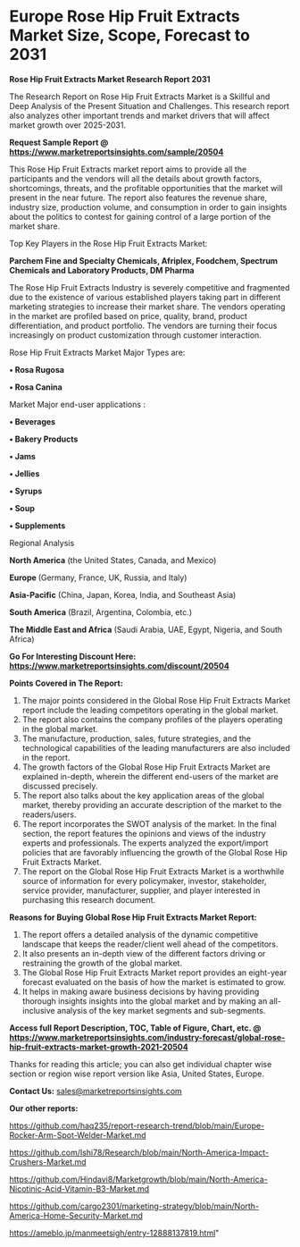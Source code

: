 # Europe Rose Hip Fruit Extracts Market Size, Scope, Forecast to 2031

<strong>Rose Hip Fruit Extracts Market Research Report 2031</strong>

The Research Report on Rose Hip Fruit Extracts Market is a Skillful and Deep Analysis of the Present Situation and Challenges. This research report also analyzes other important trends and market drivers that will affect market growth over 2025-2031.

<strong>Request Sample Report @ <a href=https://www.marketreportsinsights.com/sample/20504>https://www.marketreportsinsights.com/sample/20504</a></strong>

This Rose Hip Fruit Extracts market report aims to provide all the participants and the vendors will all the details about growth factors, shortcomings, threats, and the profitable opportunities that the market will present in the near future. The report also features the revenue share, industry size, production volume, and consumption in order to gain insights about the politics to contest for gaining control of a large portion of the market share.

Top Key Players in the Rose Hip Fruit Extracts Market:

<strong>Parchem Fine and Specialty Chemicals, Afriplex, Foodchem, Spectrum Chemicals and Laboratory Products, DM Pharma</strong>

The Rose Hip Fruit Extracts Industry is severely competitive and fragmented due to the existence of various established players taking part in different marketing strategies to increase their market share. The vendors operating in the market are profiled based on price, quality, brand, product differentiation, and product portfolio. The vendors are turning their focus increasingly on product customization through customer interaction.

Rose Hip Fruit Extracts Market Major Types are:

<strong>• Rosa Rugosa

• Rosa Canina</strong>

Market Major end-user applications :

<strong>• Beverages

• Bakery Products

• Jams

• Jellies

• Syrups

• Soup

• Supplements</strong>

Regional Analysis

</u><strong><b>North America</b></strong> (the United States, Canada, and Mexico)

<strong><b>Europe </b></strong>(Germany, France, UK, Russia, and Italy)

<strong><b>Asia-Pacific</b></strong> (China, Japan, Korea, India, and Southeast Asia)

<strong><b>South America</b></strong> (Brazil, Argentina, Colombia, etc.)

<strong><b>The Middle East and Africa</b></strong> (Saudi Arabia, UAE, Egypt, Nigeria, and South Africa)

<strong>Go For Interesting Discount Here: <a href=https://www.marketreportsinsights.com/discount/20504>https://www.marketreportsinsights.com/discount/20504</a></strong>

<strong>Points Covered in The Report:</strong>
<ol>
  <li>The major points considered in the Global Rose Hip Fruit Extracts Market report include the leading competitors operating in the global market.</li>
  <li>The report also contains the company profiles of the players operating in the global market.</li>
  <li>The manufacture, production, sales, future strategies, and the technological capabilities of the leading manufacturers are also included in the report.</li>
  <li>The growth factors of the Global Rose Hip Fruit Extracts Market are explained in-depth, wherein the different end-users of the market are discussed precisely.</li>
  <li>The report also talks about the key application areas of the global market, thereby providing an accurate description of the market to the readers/users.</li>
  <li>The report incorporates the SWOT analysis of the market. In the final section, the report features the opinions and views of the industry experts and professionals. The experts analyzed the export/import policies that are favorably influencing the growth of the Global Rose Hip Fruit Extracts Market.</li>
  <li>The report on the Global Rose Hip Fruit Extracts Market is a worthwhile source of information for every policymaker, investor, stakeholder, service provider, manufacturer, supplier, and player interested in purchasing this research document.</li>
</ol>
<strong>Reasons for Buying Global Rose Hip Fruit Extracts Market Report:</strong>

<ol>
  <li>The report offers a detailed analysis of the dynamic competitive landscape that keeps the reader/client well ahead of the competitors.</li>
  <li>It also presents an in-depth view of the different factors driving or restraining the growth of the global market.</li>
  <li>The Global Rose Hip Fruit Extracts Market report provides an eight-year forecast evaluated on the basis of how the market is estimated to grow.</li>
  <li>It helps in making aware business decisions by having providing thorough insights insights into the global market and by making an all-inclusive analysis of the key market segments and sub-segments.</li>
</ol>
<strong>Access full Report Description, TOC, Table of Figure, Chart, etc. @ <a href=https://www.marketreportsinsights.com/industry-forecast/global-rose-hip-fruit-extracts-market-growth-2021-20504>https://www.marketreportsinsights.com/industry-forecast/global-rose-hip-fruit-extracts-market-growth-2021-20504</a></strong>


Thanks for reading this article; you can also get individual chapter wise section or region wise report version like Asia, United States, Europe.

<strong>Contact Us:</strong>
sales@marketreportsinsights.com

<strong>Our other reports:</strong>

<a href=https://github.com/haq235/report-research-trend/blob/main/Europe-Rocker-Arm-Spot-Welder-Market.md>https://github.com/haq235/report-research-trend/blob/main/Europe-Rocker-Arm-Spot-Welder-Market.md</a>

<a href=https://github.com/Ishi78/Research/blob/main/North-America-Impact-Crushers-Market.md>https://github.com/Ishi78/Research/blob/main/North-America-Impact-Crushers-Market.md</a>

<a href=https://github.com/Hindavi8/Marketgrowth/blob/main/North-America-Nicotinic-Acid-Vitamin-B3-Market.md>https://github.com/Hindavi8/Marketgrowth/blob/main/North-America-Nicotinic-Acid-Vitamin-B3-Market.md</a>

<a href=https://github.com/cargo2301/marketing-strategy/blob/main/North-America-Home-Security-Market.md>https://github.com/cargo2301/marketing-strategy/blob/main/North-America-Home-Security-Market.md</a>

<a href=https://ameblo.jp/manmeetsigh/entry-12888137819.html>https://ameblo.jp/manmeetsigh/entry-12888137819.html</a>"
